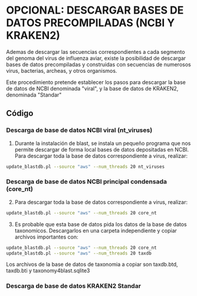 # OPCIONAL: DESCARGAR BASES DE DATOS PRECOMPILADAS (NCBI Y KRAKEN2)

Ademas de descargar las secuencias correspondientes a cada segmento del genoma del virus de influenza aviar, existe la posibilidad de descargar bases de datos precompiladas y construidas con secuencias de numerosos virus, bacterias, archeas, y otros organismos.

Este procedimiento pretende establecer los pasos para descargar la base de datos de NCBI denominada "viral", y la base de datos de KRAKEN2, denominada "Standar"

## Código

### Descarga de base de datos NCBI viral (nt_viruses)

1. Durante la instalación de blast, se instala un pequeño programa que nos permite descargar de forma local bases de datos depositadas en NCBI. Para descargar toda la base de datos correspondiente a virus, realizar:
```bash
update_blastdb.pl --source "aws" --num_threads 20 nt_viruses
```

### Descarga de base de datos NCBI principal condensada (core_nt)
2. Para descargar toda la base de datos correspondiente a virus, realizar:
```bash
update_blastdb.pl --source "aws" --num_threads 20 core_nt
```

3. Es probable que esta base de datos pida los datos de la base de datos taxonomicos. Descargarlos en una carpeta independiente y copiar archivos importantes con:
```bash
update_blastdb.pl --source "aws" --num_threads 20 core_nt
update_blastdb.pl --source "aws" --num_threads 20 taxdb
```
Los archivos de la base de datos de taxonomia a copiar son taxdb.btd, taxdb.bti y taxonomy4blast.sqlite3


### Descarga de base de datos KRAKEN2 Standar


